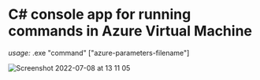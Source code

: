 # C# console app for running commands in Azure Virtual Machine

*usage:*  .exe "command" ["azure-parameters-filename"]

![Screenshot 2022-07-08 at 13 11 05](https://user-images.githubusercontent.com/65111871/177959182-db47501e-7c45-4933-a2ea-24844c75cf77.png)
